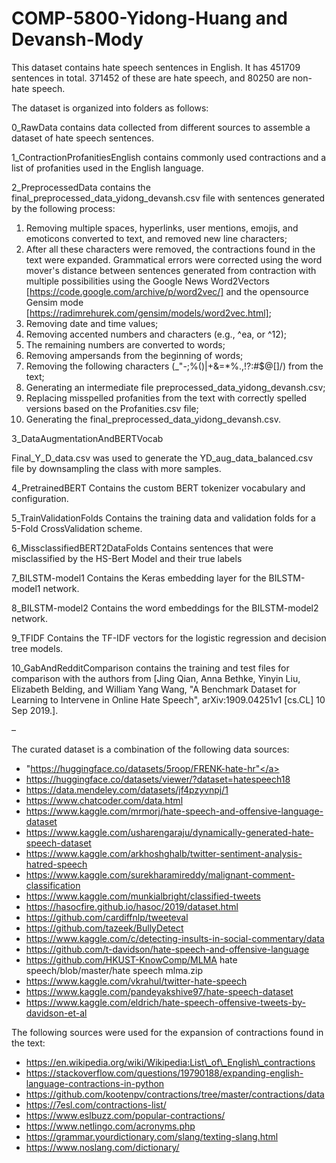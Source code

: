 # COMP-5800-Yidong-Huang and Devansh-Mody
This dataset contains hate speech sentences in English. It has 451709 sentences in total. 371452 of these are hate speech, and 80250 are non-hate speech. 

The dataset is organized into folders as follows:

0_RawData contains data collected from different sources to assemble a dataset of hate speech sentences.

1_ContractionProfanitiesEnglish contains commonly used contractions and a list of profanities used in the English language.

2_PreprocessedData contains the final_preprocessed_data_yidong_devansh.csv file with sentences generated by the following process:

  1. Removing multiple spaces, hyperlinks, user mentions, emojis, and emoticons converted to text, and removed new line characters;
  2. After all these characters were removed, the contractions found in the text were expanded. Grammatical errors were corrected using the word mover's distance between sentences generated from contraction with multiple possibilities using the Google News Word2Vectors [https://code.google.com/archive/p/word2vec/] and the opensource Gensim mode [https://radimrehurek.com/gensim/models/word2vec.html];
  3. Removing date and time values; 
  4. Removing accented numbers and characters (e.g., ^ea, or ^12);
  5. The remaining numbers are converted to words;
  6. Removing ampersands from the beginning of words;
  7. Removing the following characters (_"\-;%()|+&=*%.,!?:#$@[]/) from the text;
  8. Generating an intermediate file preprocessed_data_yidong_devansh.csv;
  9. Replacing misspelled profanities from the text with correctly spelled versions based on the Profanities.csv file;
  10. Generating the final_preprocessed_data_yidong_devansh.csv.

3_DataAugmentationAndBERTVocab

Final_Y_D_data.csv was used to generate the YD_aug_data_balanced.csv file by downsampling the class with more samples.

4_PretrainedBERT Contains the custom BERT tokenizer vocabulary and configuration.

5_TrainValidationFolds Contains the training data and validation folds for a 5-Fold CrossValidation scheme.

6_MissclassifiedBERT2DataFolds Contains sentences that were misclassified by the HS-Bert Model and their true labels

7_BILSTM-model1 Contains the Keras embedding layer for the BILSTM-model1 network.

8_BILSTM-model2 Contains the word embeddings for the BILSTM-model2 network.

9_TFIDF Contains the TF-IDF vectors for the logistic regression and decision tree models.

10_GabAndRedditComparison contains the training and test files for comparison with the authors from [Jing Qian, Anna Bethke, Yinyin Liu, Elizabeth Belding, and William Yang Wang, "A Benchmark Dataset for Learning to Intervene in Online Hate Speech", arXiv:1909.04251v1 [cs.CL] 10 Sep 2019.].

–

The curated dataset is a combination of the following data sources:

* <a>"https://huggingface.co/datasets/5roop/FRENK-hate-hr"</a>
* https://huggingface.co/datasets/viewer/?dataset=hatespeech18
* https://data.mendeley.com/datasets/jf4pzyvnpj/1
* https://www.chatcoder.com/data.html
* https://www.kaggle.com/mrmorj/hate-speech-and-offensive-language-dataset
* https://www.kaggle.com/usharengaraju/dynamically-generated-hate-speech-dataset
* https://www.kaggle.com/arkhoshghalb/twitter-sentiment-analysis-hatred-speech
* https://www.kaggle.com/surekharamireddy/malignant-comment-classification
* https://www.kaggle.com/munkialbright/classified-tweets
* https://hasocfire.github.io/hasoc/2019/dataset.html
* https://github.com/cardiffnlp/tweeteval
* https://github.com/tazeek/BullyDetect
* https://www.kaggle.com/c/detecting-insults-in-social-commentary/data
* https://github.com/t-davidson/hate-speech-and-offensive-language
* https://github.com/HKUST-KnowComp/MLMA hate speech/blob/master/hate speech mlma.zip
* https://www.kaggle.com/vkrahul/twitter-hate-speech
* https://www.kaggle.com/pandeyakshive97/hate-speech-dataset
* https://www.kaggle.com/eldrich/hate-speech-offensive-tweets-by-davidson-et-al

The following sources were used for the expansion of contractions found in the text:

* https://en.wikipedia.org/wiki/Wikipedia:List\_of\_English\_contractions
* https://stackoverflow.com/questions/19790188/expanding-english-language-contractions-in-python
* https://github.com/kootenpv/contractions/tree/master/contractions/data
* https://7esl.com/contractions-list/
* https://www.eslbuzz.com/popular-contractions/
* https://www.netlingo.com/acronyms.php
* https://grammar.yourdictionary.com/slang/texting-slang.html
* https://www.noslang.com/dictionary/
